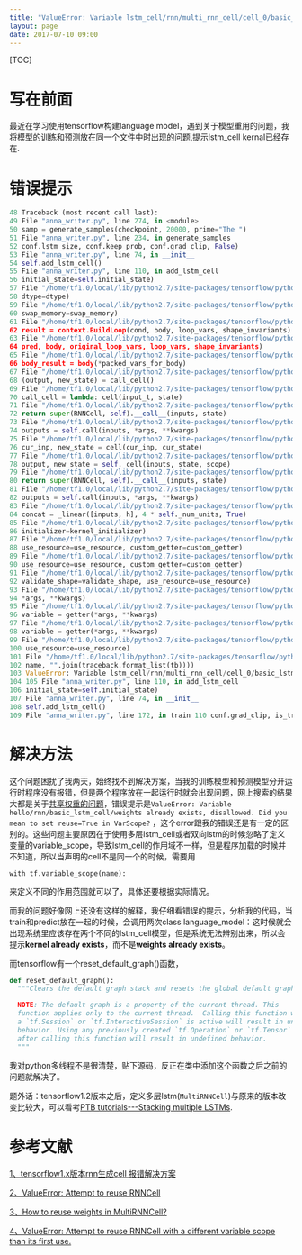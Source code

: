 ```yaml
---
title: "ValueError: Variable lstm_cell/rnn/multi_rnn_cell/cell_0/basic_lstm_cell/kernel already exists."
layout: page
date: 2017-07-10 09:00
---
```

[TOC]

# 写在前面
最近在学习使用tensorflow构建language model，遇到关于模型重用的问题，我将模型的训练和预测放在同一个文件中时出现的问题,提示lstm_cell kernal已经存在.

# 错误提示
```python
48 Traceback (most recent call last): 
49 File "anna_writer.py", line 274, in <module> 
50 samp = generate_samples(checkpoint, 20000, prime="The ") 
51 File "anna_writer.py", line 234, in generate_samples 
52 conf.lstm_size, conf.keep_prob, conf.grad_clip, False) 
53 File "anna_writer.py", line 74, in __init__ 
54 self.add_lstm_cell() 
55 File "anna_writer.py", line 110, in add_lstm_cell 
56 initial_state=self.initial_state) 
57 File "/home/tf1.0/local/lib/python2.7/site-packages/tensorflow/python/ops/rnn.py", line 574, ii n dynamic_rnn 
58 dtype=dtype) 
59 File "/home/tf1.0/local/lib/python2.7/site-packages/tensorflow/python/ops/rnn.py", line 737, ii n _dynamic_rnn_loop 
60 swap_memory=swap_memory) 
61 File "/home/tf1.0/local/lib/python2.7/site-packages/tensorflow/python/ops/control_flow_ops.py"" , line 2770, in while_loop 
62 result = context.BuildLoop(cond, body, loop_vars, shape_invariants) 
63 File "/home/tf1.0/local/lib/python2.7/site-packages/tensorflow/python/ops/control_flow_ops.py"" , line 2599, in BuildLoop 
64 pred, body, original_loop_vars, loop_vars, shape_invariants) 
65 File "/home/tf1.0/local/lib/python2.7/site-packages/tensorflow/python/ops/control_flow_ops.py"" , line 2549, in _BuildLoop 
66 body_result = body(*packed_vars_for_body) 
67 File "/home/tf1.0/local/lib/python2.7/site-packages/tensorflow/python/ops/rnn.py", line 722, ii n _time_step 
68 (output, new_state) = call_cell() 
69 File "/home/tf1.0/local/lib/python2.7/site-packages/tensorflow/python/ops/rnn.py", line 708, ii n <lambda> 
70 call_cell = lambda: cell(input_t, state) 
71 File "/home/tf1.0/local/lib/python2.7/site-packages/tensorflow/python/ops/rnn_cell_impl.py", ll ine 180, in __call__ 
72 return super(RNNCell, self).__call__(inputs, state) 
73 File "/home/tf1.0/local/lib/python2.7/site-packages/tensorflow/python/layers/base.py", line 444 1, in __call__ 
74 outputs = self.call(inputs, *args, **kwargs) 
75 File "/home/tf1.0/local/lib/python2.7/site-packages/tensorflow/python/ops/rnn_cell_impl.py", l ine 916, in call 
76 cur_inp, new_state = cell(cur_inp, cur_state) 
77 File "/home/tf1.0/local/lib/python2.7/site-packages/tensorflow/python/ops/rnn_cell_impl.py", l ine 752, in __call__ 
78 output, new_state = self._cell(inputs, state, scope) 
79 File "/home/tf1.0/local/lib/python2.7/site-packages/tensorflow/python/ops/rnn_cell_impl.py", l ine 180, in __call__ 
80 return super(RNNCell, self).__call__(inputs, state) 
81 File "/home/tf1.0/local/lib/python2.7/site-packages/tensorflow/python/layers/base.py", line 44 1, in __call__ 
82 outputs = self.call(inputs, *args, **kwargs) 
83 File "/home/tf1.0/local/lib/python2.7/site-packages/tensorflow/python/ops/rnn_cell_impl.py", l ine 383, in call 
84 concat = _linear([inputs, h], 4 * self._num_units, True) 
85 File "/home/tf1.0/local/lib/python2.7/site-packages/tensorflow/python/ops/rnn_cell_impl.py", l ine 1017, in _linear 
86 initializer=kernel_initializer) 
87 File "/home/tf1.0/local/lib/python2.7/site-packages/tensorflow/python/ops/variable_scope.py", line 1065, in get_variable 
88 use_resource=use_resource, custom_getter=custom_getter) 
89 File "/home/tf1.0/local/lib/python2.7/site-packages/tensorflow/python/ops/variable_scope.py", line 962, in get_variable 
90 use_resource=use_resource, custom_getter=custom_getter) 
91 File "/home/tf1.0/local/lib/python2.7/site-packages/tensorflow/python/ops/variable_scope.py", line 360, in get_variable 
92 validate_shape=validate_shape, use_resource=use_resource) 
93 File "/home/tf1.0/local/lib/python2.7/site-packages/tensorflow/python/ops/variable_scope.py", line 1405, in wrapped_custom_getter 
94 *args, **kwargs) 
95 File "/home/tf1.0/local/lib/python2.7/site-packages/tensorflow/python/ops/rnn_cell_impl.py", l ine 183, in _rnn_get_variable 
96 variable = getter(*args, **kwargs) 
97 File "/home/tf1.0/local/lib/python2.7/site-packages/tensorflow/python/ops/rnn_cell_impl.py", l ine 183, in _rnn_get_variable 
98 variable = getter(*args, **kwargs) 
99 File "/home/tf1.0/local/lib/python2.7/site-packages/tensorflow/python/ops/variable_scope.py", line 352, in _true_getter 
100 use_resource=use_resource) 
101 File "/home/tf1.0/local/lib/python2.7/site-packages/tensorflow/python/ops/variable_scope.py", line 664, in _get_single_variable 
102 name, "".join(traceback.format_list(tb)))) 
103 ValueError: Variable lstm_cell/rnn/multi_rnn_cell/cell_0/basic_lstm_cell/kernel already exists, disallowed. Did you mean to set reuse=True in VarScope? Originally defined at:
104 105 File "anna_writer.py", line 110, in add_lstm_cell 
106 initial_state=self.initial_state) 
107 File "anna_writer.py", line 74, in __init__ 
108 self.add_lstm_cell() 
109 File "anna_writer.py", line 172, in train 110 conf.grad_clip, is_training=True)
```

# 解决方法
这个问题困扰了我两天，始终找不到解决方案，当我的训练模型和预测模型分开运行时程序没有报错，但是两个程序放在一起运行时就会出现问题，网上搜索的结果大都是关于[共享权重的问题](https://stackoverflow.com/questions/43957967/tensorflow-v1-1-0-multi-rnn-basiclstmcell-error-reuse-parameter-python-3-5)，错误提示是```ValueError: Variable hello/rnn/basic_lstm_cell/weights already exists, disallowed. Did you mean to set reuse=True in VarScope?```
，这个error跟我的错误还是有一定的区别的。这些问题主要原因在于使用多层lstm_cell或者双向lstm的时候忽略了定义变量的variable_scope，导致lstm_cell的作用域不一样，但是程序加载的时候并不知道，所以当声明的cell不是同一个的时候，需要用
```
with tf.variable_scope(name):
```
来定义不同的作用范围就可以了，具体还要根据实际情况。

而我的问题好像网上还没有这样的解释，我仔细看错误的提示，分析我的代码，当train和predict放在一起的时候，会调用两次class language_model：这时候就会出现系统里应该存在两个不同的lstm_cell模型，但是系统无法辨别出来，所以会提示**kernel already exists**，而不是**weights already exists**。

而tensorflow有一个reset_default_graph()函数，

```python
def reset_default_graph():
  """Clears the default graph stack and resets the global default graph.

  NOTE: The default graph is a property of the current thread. This
  function applies only to the current thread.  Calling this function while
  a `tf.Session` or `tf.InteractiveSession` is active will result in undefined
  behavior. Using any previously created `tf.Operation` or `tf.Tensor` objects
  after calling this function will result in undefined behavior.
  """
```
我对python多线程不是很清楚，贴下源码，反正在类中添加这个函数之后之前的问题就解决了。

题外话：tensorflow1.2版本之后，定义多层lstm(```MultiRNNCell```)与原来的版本改变比较大，可以看考[PTB tutorials---Stacking multiple LSTMs](https://www.tensorflow.org/tutorials/recurrent#recurrent-neural-networks).

# 参考文献

[1、tensorflow1.x版本rnn生成cell 报错解决方案](http://blog.csdn.net/u014283248/article/details/64440268)

[2、ValueError: Attempt to reuse RNNCell](http://www.cnblogs.com/max-hu/p/7101164.html)

[3、How to reuse weights in MultiRNNCell?](https://stackoverflow.com/questions/43935609/how-to-reuse-weights-in-multirnncell)

[4、ValueError: Attempt to reuse RNNCell with a different variable scope than its first use.](https://github.com/tensorflow/tensorflow/issues/8191)